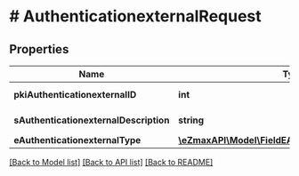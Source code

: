 # # AuthenticationexternalRequest

## Properties

Name | Type | Description | Notes
------------ | ------------- | ------------- | -------------
**pkiAuthenticationexternalID** | **int** | The unique ID of the Authenticationexternal | [optional]
**sAuthenticationexternalDescription** | **string** | The description of the Authenticationexternal |
**eAuthenticationexternalType** | [**\eZmaxAPI\Model\FieldEAuthenticationexternalType**](FieldEAuthenticationexternalType.md) |  |

[[Back to Model list]](../../README.md#models) [[Back to API list]](../../README.md#endpoints) [[Back to README]](../../README.md)
